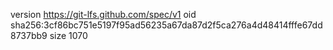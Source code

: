 version https://git-lfs.github.com/spec/v1
oid sha256:3cf86bc751e5197f95ad56235a67da87d2f5ca276a4d48414fffe67dd8737bb9
size 1070
